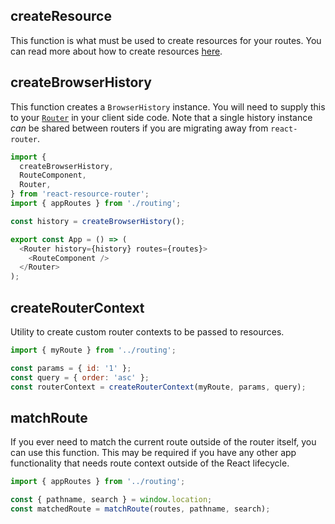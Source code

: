 ## createResource

This function is what must be used to create resources for your routes. You can read more about how to create resources [here](/resources/creation).

## createBrowserHistory

This function creates a `BrowserHistory` instance. You will need to supply this to your [`Router`](/api/components#router) in your client side code. Note that a single history instance _can_ be shared between routers if you are migrating away from `react-router`.

```js
import {
  createBrowserHistory,
  RouteComponent,
  Router,
} from 'react-resource-router';
import { appRoutes } from './routing';

const history = createBrowserHistory();

export const App = () => (
  <Router history={history} routes={routes}>
    <RouteComponent />
  </Router>
);
```

## createRouterContext

Utility to create custom router contexts to be passed to resources.

```js
import { myRoute } from '../routing';

const params = { id: '1' };
const query = { order: 'asc' };
const routerContext = createRouterContext(myRoute, params, query);
```

## matchRoute

If you ever need to match the current route outside of the router itself, you can use this function. This may be required if you have any other app functionality that needs route context outside of the React lifecycle.

```js
import { appRoutes } from '../routing';

const { pathname, search } = window.location;
const matchedRoute = matchRoute(routes, pathname, search);
```
